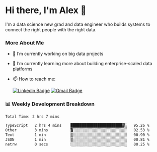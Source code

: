 # Hi there, I'm Alex  👋

I'm a data science new grad and data engineer who builds systems to connect the right people with the right data. 

### More About Me

- 🔭 I’m currently working on big data projects
- 🌱 I’m currently learning more about building enterprise-scaled data platforms
- 📫 How to reach me:

  [![Linkedin Badge](https://img.shields.io/badge/LinkedIn-0077B5?style=for-the-badge&logo=linkedin&logoColor=white)](https://www.linkedin.com/in/itsalexchen) [![Gmail Badge](https://img.shields.io/badge/Gmail-D14836?style=for-the-badge&logo=gmail&logoColor=white)](mailto:itsalexchen@gmail.com)




### 📊 Weekly Development Breakdown
<!--START_SECTION:waka-->

```txt
Total Time: 2 hrs 7 mins

TypeScript   2 hrs 4 mins    ███████████████████████▓░   95.26 %
Other        3 mins          ▓░░░░░░░░░░░░░░░░░░░░░░░░   02.53 %
Text         1 min           ▒░░░░░░░░░░░░░░░░░░░░░░░░   00.90 %
JSON         1 min           ▒░░░░░░░░░░░░░░░░░░░░░░░░   00.81 %
netrw        0 secs          ░░░░░░░░░░░░░░░░░░░░░░░░░   00.25 %
```

<!--END_SECTION:waka-->
